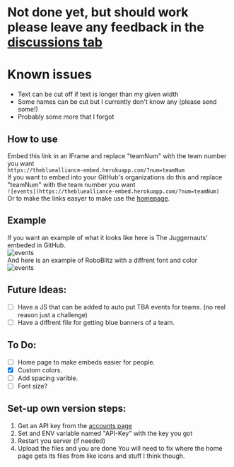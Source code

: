 # Not done yet, but should work please leave any feedback in the [discussions tab](https://github.com/Cool-showTTV/TheBlueAlliance-Embed/discussions)

# Known issues
- Text can be cut off if text is longer than my given width
- Some names can be cut but I currently don't know any (please send some!)
- Probably some more that I forgot

## How to use
Embed this link in an IFrame and replace "teamNum" with the team number you want<br>
```https://thebluealliance-embed.herokuapp.com/?num=teamNum```<br>
If you want to embed into your GitHub's organizations do this and replace "teamNum" with the team number you want<br>
```![events](https://thebluealliance-embed.herokuapp.com/?num=teamNum)```<br>
Or to make the links easyer to make use the [homepage](https://thebluealliance-embed.herokuapp.com).

## Example
If you want an example of what it looks like here is The Juggernauts' embeded in GitHub.<br>
![events](https://thebluealliance-embed.herokuapp.com/?num=1)<br>
And here is an example of RoboBlitz with a diffrent font and color<br>
![events](https://thebluealliance-embed.herokuapp.com/?num=3936&font=Candara&color=00f)


## Future Ideas:
- [ ] Have a JS that can be added to auto put TBA events for teams. (no real reason just a challenge)
- [ ] Have a diffrent file for getting blue banners of a team.

## To Do:
- [ ] Home page to make embeds easier for people.
- [X] Custom colors.
- [ ] Add spacing varible.
- [ ] Font size?

## Set-up own version steps:
1. Get an API key from the [accounts page](https://www.thebluealliance.com/account#:~:text=0-,Read%20API%20Keys,-Description)
2. Set and ENV variable named "API-Key" with the key you got
3. Restart you server (if needed)
4. Upload the files and you are done
You will need to fix where the home page gets its files from like icons and stuff I think though.
